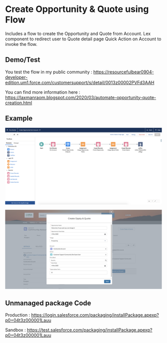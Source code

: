 # Create Opportunity & Quote using Flow
Includes a flow to create the Opportunity and Quote from Account. 
Lex component to redirect user to Quote detail page
Quick Action on Account to invoke the flow.

## Demo/Test
You test the flow in my public community : https://resourcefulbear0904-developer-edition.um1.force.com/customersupport/s/detail/0013z00002PVFd3AAH

You can find more information here : https://laxmanraom.blogspot.com/2020/03/automate-opportunity-quote-creation.html

## Example
![alt text](https://github.com/laxmanrao564sf/CreateOpptyQuoteFlow/blob/master/flow.png)

![alt text](https://github.com/laxmanrao564sf/CreateOpptyQuoteFlow/blob/master/CreateFlow.png)


## Unmanaged package Code
Production : 
https://login.salesforce.com/packaging/installPackage.apexp?p0=04t3z000001Lauu

Sandbox : 
https://test.salesforce.com/packaging/installPackage.apexp?p0=04t3z000001Lauu


